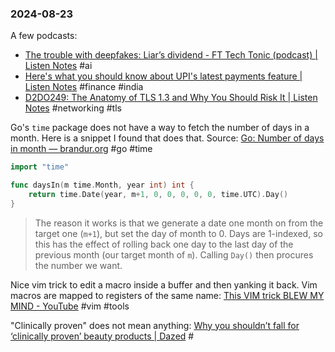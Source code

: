 ### 2024-08-23

A few podcasts:
* [The trouble with deepfakes: Liar’s dividend - FT Tech Tonic (podcast) | Listen Notes](https://lnns.co/rHU3qskycWV) #ai 
* [Here's what you should know about UPI's latest payments feature | Listen Notes](https://lnns.co/2O73yHzaFKN) #finance #india 
* [D2DO249: The Anatomy of TLS 1.3 and Why You Should Risk It | Listen Notes](https://lnns.co/zuCSxf4-3M5) #networking #tls

Go's `time` package does not have a way to fetch the number of days in a month. Here is a snippet I found that does that. Source: [Go: Number of days in month — brandur.org](https://brandur.org/fragments/go-days-in-month) #go #time

```go
import "time"

func daysIn(m time.Month, year int) int {
    return time.Date(year, m+1, 0, 0, 0, 0, 0, time.UTC).Day()
}
```

> The reason it works is that we generate a date one month on from the target one (`m+1`), but set the day of month to 0. Days are 1-indexed, so this has the effect of rolling back one day to the last day of the previous month (our target month of `m`). Calling `Day()` then procures the number we want.

Nice vim trick to edit a macro inside a buffer and then yanking it back. Vim macros are mapped to registers of the same name: [This VIM trick BLEW MY MIND - YouTube](https://www.youtube.com/watch?v=bTmEqmtr_6I) #vim #tools

"Clinically proven" does not mean anything: [Why you shouldn’t fall for ‘clinically proven’ beauty products | Dazed](https://www.dazeddigital.com/beauty/article/64423/1/don-t-make-the-mistake-of-falling-for-clinically-proven-beauty-products) #